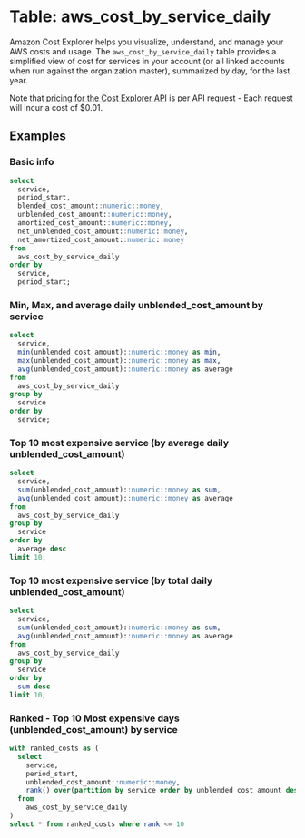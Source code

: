 # Table: aws_cost_by_service_daily

Amazon Cost Explorer helps you visualize, understand, and manage your AWS costs and usage.  The `aws_cost_by_service_daily` table provides a simplified view of cost for services in your account (or all linked accounts when run against the organization master), summarized by day, for the last year.  

Note that [pricing for the Cost Explorer API](https://aws.amazon.com/aws-cost-management/pricing/) is per API request - Each request will incur a cost of $0.01.

## Examples

### Basic info

```sql
select
  service,
  period_start,
  blended_cost_amount::numeric::money,
  unblended_cost_amount::numeric::money,
  amortized_cost_amount::numeric::money,
  net_unblended_cost_amount::numeric::money,
  net_amortized_cost_amount::numeric::money
from 
  aws_cost_by_service_daily
order by
  service,
  period_start;
```



### Min, Max, and average daily unblended_cost_amount by service

```sql
select
  service,
  min(unblended_cost_amount)::numeric::money as min,
  max(unblended_cost_amount)::numeric::money as max,
  avg(unblended_cost_amount)::numeric::money as average
from 
  aws_cost_by_service_daily
group by
  service
order by
  service;
```

### Top 10 most expensive service (by average daily unblended_cost_amount)

```sql
select
  service,
  sum(unblended_cost_amount)::numeric::money as sum,
  avg(unblended_cost_amount)::numeric::money as average
from 
  aws_cost_by_service_daily
group by
  service
order by
  average desc
limit 10;
```


### Top 10 most expensive service (by total daily unblended_cost_amount)

```sql
select
  service,
  sum(unblended_cost_amount)::numeric::money as sum,
  avg(unblended_cost_amount)::numeric::money as average
from 
  aws_cost_by_service_daily
group by
  service
order by
  sum desc
limit 10;
```


### Ranked - Top 10 Most expensive days (unblended_cost_amount) by service

```sql
with ranked_costs as (
  select
    service,
    period_start,
    unblended_cost_amount::numeric::money,
    rank() over(partition by service order by unblended_cost_amount desc)
  from 
    aws_cost_by_service_daily
)
select * from ranked_costs where rank <= 10
```
